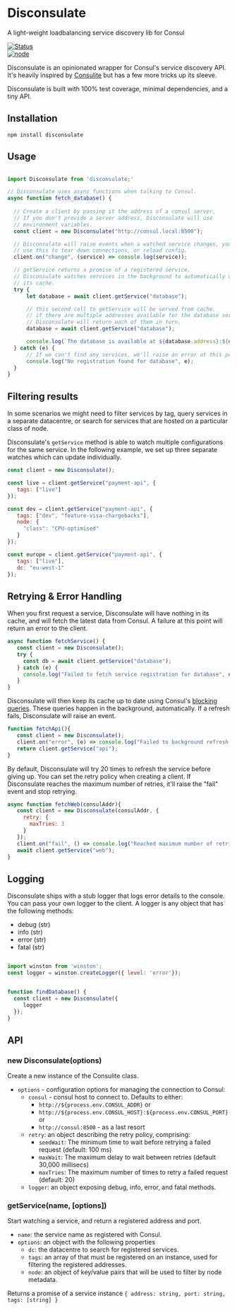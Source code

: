 # Disconsulate
A light-weight loadbalancing service discovery lib for Consul

[![Status](https://travis-ci.org/bobthemighty/disconsulate.svg?branch=master)](https://travis-ci.org/bobthemighty/disconsulate)  
[![node](https://img.shields.io/node/v/disconsulate.svg)](https://www.npmjs.com/package/disconsulate)

Disconsulate is an opinionated wrapper for Consul's service discovery API. It's heavily inspired by [Consulite](https://www.npmjs.com/package/consulite) but has a few more tricks up its sleeve.

Disconsulate is built with 100% test coverage, minimal dependencies, and a tiny API.

## Installation

`npm install disconsulate`

## Usage

```js

import Disconsulate from 'disconsulate;'

// Disconsulate uses async functions when talking to Consul.
async function fetch_database() {
  
  // Create a client by passing it the address of a consul server.
  // If you don't provide a server address, Disconsulate will use 
  // environment variables.
  const client = new Disconsulate("http://consul.local:8500");

  // Disconsulate will raise events when a watched service changes, you can
  // use this to tear down connections, or reload config.
  client.on("change", (service) => console.log(service));

  // getService returns a promise of a registered service.
  // Disconsulate watches services in the background to automatically update 
  // its cache.
  try {
      let database = await client.getService("database");

      // this second call to getService will be served from cache.
      // if there are multiple addresses available for the database service
      // Disconsulate will return each of them in turn.
      database = await client.getService("database");

      console.log(`The database is available at ${database.address}:${database.port}`);
  } catch (e) {
      // If we can't find any services, we'll raise an error at this point.
      console.log("No registration found for database", e);
  }
}
```

## Filtering results

In some scenarios we might need to filter services by tag, query services in a separate datacentre, or search for services that are hosted on a particular class of node.

Disconsulate's `getService` method is able to watch multiple configurations for the same service. In the following example, we set up three separate watches which can update individually.

```js
const client = new Disconsulate();

const live = client.getService("payment-api", {
   tags: ["live"]
});

const dev = client.getService("payment-api", {
   tags: ["dev", "feature-visa-chargebacks"],
   node: {
     "class": "CPU-optimised"
   }
});

const europe = client.getService("payment-api", {
   tags: ["live"],
   dc: "eu-west-1"
});
```


## Retrying & Error Handling

When you first request a service, Disconsulate will have nothing in its cache, and will fetch the latest data from Consul. A failure at this point will return an error to the client.

```js
async function fetchService() {
   const client = new Disconsulate();
   try {
     const db = await client.getService("database");
   } catch (e) {
     console.log("Failed to fetch service registration for database", e);
   }
}
```

Disconsulate will then keep its cache up to date using Consul's [blocking queries](https://www.consul.io/api/index.html#blocking-queries). These queries happen in the background, automatically. If a refresh fails, Disconsulate will raise an event.

```js
function fetchApi(){
   const client = new Disconsulate();
   client.on("error", (e) => console.log("Failed to background refresh a service"));
   return client.getService("api");
}
```

By default, Disconsulate will try 20 times to refresh the service before giving up. You can set the retry policy when creating a client. If Disconsulate reaches the maximum number of retries, it'll raise the "fail" event and stop retrying.

```js
async function fetchWeb(consulAddr){
   const client = new Disconsulate(consulAddr, {
     retry: {
       maxTries: 3
     }
   });
   client.on("fail", () => console.log("Reached maximum number of retries"));
   await client.getService("web");
}
```

## Logging

Disconsulate ships with a stub logger that logs error details to the console. You can pass your own logger to the client. A logger is any object that has the following methods:

* debug (str)
* info (str)
* error (str)
* fatal (str)

```js

import winston from 'winston';
const logger = winston.createLogger({ level: 'error'});


function findDatabase() {
  const client = new Disconsulate({
     logger
  });
}
```

## API

### new Disconsulate(options)

Create a new instance of the Consulite class.

* `options` - configuration options for managing the connection to Consul:
  * `consul` - consul host to connect to. Defaults to either:
    * `http://${process.env.CONSUL_ADDR}` or
    * `http://${process.env.CONSUL_HOST}:${process.env.CONSUL_PORT}` or
    * `http://consul:8500` - as a last resort
  * `retry`: an object describing the retry policy, comprising:
    * `seedWait`: The minimum time to wait before retrying a failed request (default: 100 ms)
    * `maxWait`: The maximum delay to wait between retries (default 30,000 millisecs)
    * `maxTries`: The maximum number of times to retry a failed request (default: 20)
  * `logger`: an object exposing debug, info, error, and fatal methods.

### getService(name, [options])

Start watching a service, and return a registered address and port.

* `name`: the service name as registered with Consul.
* `options`: an object with the following properties
  * `dc`: the datacentre to search for registered services.
  * `tags`: an array of that must be registered on an instance, used for filtering the registered addresses.
  * `node`: an object of key/value pairs that will be used to filter by node metadata.

Returns a promise of a service instance `{ address: string, port: string, tags: [string] }`

